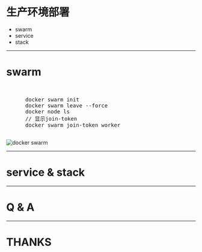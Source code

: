 <!-- note
1. 生产环境部署之前，需要先把image推到公共仓库
  当然你打个tar包然后，上传到服务器上去也行
-->
生产环境部署
============

+ swarm
+ service
+ stack

---

swarm
=====

<div class="grid">
  <div class="column">
    <pre style="margin-top: 30px;">
      docker swarm init
      docker swarm leave --force
      docker node ls
      // 显示join-token
      docker swarm join-token worker
    </pre>
  </div>
  <div class="column">
    <img src="https://docs.docker.com/engine/swarm/images/ingress-routing-mesh.png" alt="docker swarm">
  </div>
</div>

---
<!-- note
docker stack deploy -c docker-compose.yml node-docker-demo
docker stack ps node-docker-demo
docker stack rm node-docker-demo
-->

service & stack
===============

---

Q & A
======

---

THANKS
======
